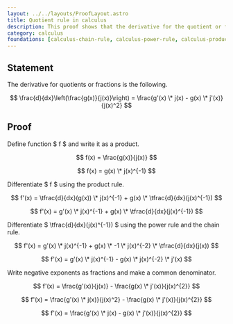 ```yaml
---
layout: ../../layouts/ProofLayout.astro
title: Quotient rule in calculus
description: This proof shows that the derivative for the quotient or fraction a/b is (a'b - ab') / b^2.
category: calculus
foundations: [calculus-chain-rule, calculus-power-rule, calculus-product-rule]
---
```


## Statement

The derivative for quotients or fractions is the following.

$$ \frac{d}{dx}\left(\frac{g(x)}{j(x)}\right) = \frac{g'(x) \* j(x) - g(x) \* j'(x)}{j(x)^2} $$

## Proof

Define function $ f $ and write it as a product.

$$ f(x) = \frac{g(x)}{j(x)} $$

$$ f(x) = g(x) \* j(x)^{-1} $$

Differentiate $ f $ using the product rule.

$$ f'(x) = \tfrac{d}{dx}(g(x)) \* j(x)^{-1} + g(x) \* \tfrac{d}{dx}(j(x)^{-1}) $$

$$ f'(x) = g'(x) \* j(x)^{-1} + g(x) \* \tfrac{d}{dx}(j(x)^{-1}) $$

Differentiate $ \tfrac{d}{dx}(j(x)^{-1}) $ using the power rule and the chain rule.

$$ f'(x) = g'(x) \* j(x)^{-1} + g(x) \* -1 \* j(x)^{-2} \* \tfrac{d}{dx}(j(x)) $$

$$ f'(x) = g'(x) \* j(x)^{-1} - g(x) \* j(x)^{-2} \* j'(x) $$

Write negative exponents as fractions and make a common denominator.

$$ f'(x) = \frac{g'(x)}{j(x)} - \frac{g(x) \* j'(x)}{j(x)^{2}} $$

$$ f'(x) = \frac{g'(x) \* j(x)}{j(x)^2} - \frac{g(x) \* j'(x)}{j(x)^{2}} $$

$$ f'(x) = \frac{g'(x) \* j(x) - g(x) \* j'(x)}{j(x)^{2}} $$
